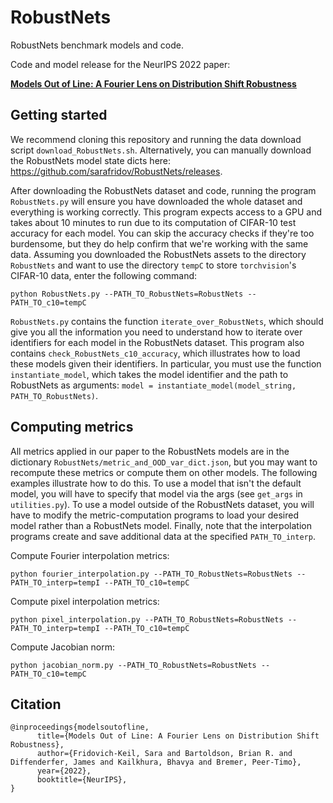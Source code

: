 # RobustNets
RobustNets benchmark models and code.

Code and model release for the NeurIPS 2022 paper:

[**Models Out of Line: A Fourier Lens on Distribution Shift Robustness**](https://arxiv.org/abs/2207.04075)

## Getting started
We recommend cloning this repository and running the data download script `download_RobustNets.sh`. Alternatively, you can manually download the RobustNets model state dicts here: https://github.com/sarafridov/RobustNets/releases.

After downloading the RobustNets dataset and code, running the program `RobustNets.py` will ensure you have downloaded the whole dataset and everything is working correctly. This program expects access to a GPU and takes about 10 minutes to run due to its computation of CIFAR-10 test accuracy for each model. You can skip the accuracy checks if they're too burdensome, but they do help confirm that we're working with the same data. Assuming you downloaded the RobustNets assets to the directory `RobustNets` and want to use the directory `tempC` to store `torchvision`'s CIFAR-10 data, enter the following command:

```
python RobustNets.py --PATH_TO_RobustNets=RobustNets --PATH_TO_c10=tempC
```

`RobustNets.py` contains the function `iterate_over_RobustNets`, which should give you all the information you need to understand how to iterate over identifiers for each model in the RobustNets dataset. This program also contains `check_RobustNets_c10_accuracy`, which illustrates how to load these models given their identifiers. In particular, you must use the function `instantiate_model`, which takes the model identifier and the path to RobustNets as arguments: `model = instantiate_model(model_string, PATH_TO_RobustNets)`.

## Computing metrics

All metrics applied in our paper to the RobustNets models are in the dictionary `RobustNets/metric_and_OOD_var_dict.json`, but you may want to recompute these metrics or compute them on other models. The following examples illustrate how to do this. To use a model that isn't the default model, you will have to specify that model via the args (see `get_args` in `utilities.py`). To use a model outside of the RobustNets dataset, you will have to modify the metric-computation programs to load your desired model rather than a RobustNets model. Finally, note that the interpolation programs create and save additional data at the specified `PATH_TO_interp`. 

Compute Fourier interpolation metrics:

```
python fourier_interpolation.py --PATH_TO_RobustNets=RobustNets --PATH_TO_interp=tempI --PATH_TO_c10=tempC
```

Compute pixel interpolation metrics:

```
python pixel_interpolation.py --PATH_TO_RobustNets=RobustNets --PATH_TO_interp=tempI --PATH_TO_c10=tempC
```

Compute Jacobian norm:

```
python jacobian_norm.py --PATH_TO_RobustNets=RobustNets --PATH_TO_c10=tempC
```

## Citation
```
@inproceedings{modelsoutofline,
      title={Models Out of Line: A Fourier Lens on Distribution Shift Robustness},
      author={Fridovich-Keil, Sara and Bartoldson, Brian R. and Diffenderfer, James and Kailkhura, Bhavya and Bremer, Peer-Timo},
      year={2022},
      booktitle={NeurIPS},
}
```
